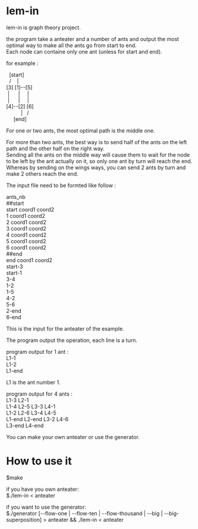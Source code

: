 # lem-in

lem-in is graph theory project.

the program take a anteater and a number of ants and output the most optimal way to make all the ants go from start to end.  
Each node can containe only one ant (unless for start and end). 

for example : 

&nbsp;&nbsp;[start]  
&nbsp;&nbsp;/&nbsp;&nbsp;&nbsp;&nbsp;|  
[3]&nbsp;[1]--[5]  
&nbsp;|&nbsp;&nbsp;&nbsp;&nbsp;&nbsp;&nbsp;|&nbsp;&nbsp;&nbsp;&nbsp;&nbsp;|  
&nbsp;|&nbsp;&nbsp;&nbsp;&nbsp;&nbsp;&nbsp;|&nbsp;&nbsp;&nbsp;&nbsp;&nbsp;|  
[4]--[2]&nbsp;[6]  
&nbsp;&nbsp;&nbsp;&nbsp;&nbsp;&nbsp;&nbsp;&nbsp;&nbsp;&nbsp;|&nbsp;&nbsp;&nbsp;/  
&nbsp;&nbsp;&nbsp;&nbsp;&nbsp;[end]

For one or two ants, the most optimal path is the middle one.

For more than two ants, the best way is to send half of the ants on the left path and the other half on the right way.  
Sending all the ants on the middle way will cause them to wait for the node to be left by the ant actually on it, so only one ant by turn will reach the end.  
Whereas by sending on the wings ways, you can send 2 ants by turn and make 2 others reach the end.

The input file need to be formted like follow :  

ants_nb  
##start  
start coord1 coord2  
1 coord1 coord2  
2 coord1 coord2  
3 coord1 coord2  
4 coord1 coord2  
5 coord1 coord2  
6 coord1 coord2  
##end  
end coord1 coord2  
start-3  
start-1  
3-4  
1-2  
1-5  
4-2  
5-6  
2-end  
6-end  

This is the input for the anteater of the example. 

The program output the operation, each line is a turn.

program output for 1 ant :  
L1-1  
L1-2  
L1-end  

L1 is the ant number 1.

program output for 4 ants :  
L1-3 L2-1  
L1-4 L2-5 L3-3 L4-1  
L1-2 L2-6 L3-4 L4-5  
L1-end L2-end L3-2 L4-6  
L3-end L4-end  


You can make your own anteater or use the generator.

# How to use it

$make

if you have you own anteater:  
$./lem-in < anteater

if you want to use the generator:  
$./generator [--flow-one | --flow-ten | --flow-thousand | --big | --big-superposition] > anteater && ./lem-in < anteater

